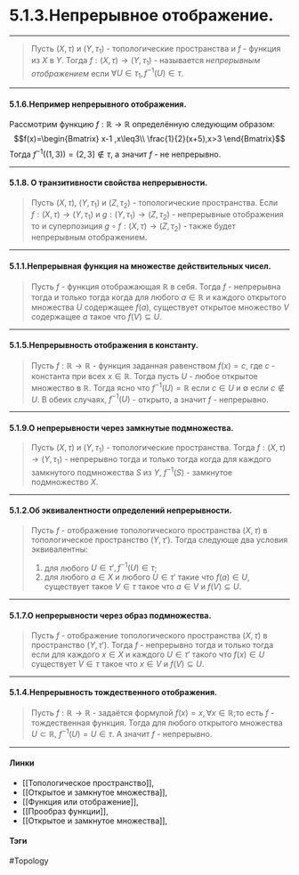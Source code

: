 # 5.1.3.Непрерывное отображение.
***
>Пусть $(X,\tau)$ и $(Y,\tau_{1})$  - топологические пространства и $f$ - функция из $X$ в $Y$. Тогда $f:(X,\tau)\rightarrow(Y,\tau_{1})$ - называется *непрерывным отображением* если $\forall U\in\tau_{1},f^{-1}(U)\in\tau$.
***
#### 5.1.6.Непример непрерывного отображения.
Рассмотрим функцию $f:\mathbb{R}\rightarrow\mathbb{R}$ определённую следующим образом: 
$$f(x)=\begin{Bmatrix}
x-1 ,x\leq3\\
\frac{1}{2}(x+5),x>3
\end{Bmatrix}$$
Тогда $f^{-1}((1,3))=(2,3]\notin\tau$, а значит $f$ - не непрерывно. 
***
#### 5.1.8. О транзитивности свойства непрерывности.
>Пусть $(X,\tau)$, $(Y,\tau_{1})$ и $(Z,\tau_{2})$ - топологические пространства. Если $f:(X,\tau)\rightarrow(Y,\tau_{1})$ и $g:(Y,\tau_{1})\rightarrow(Z,\tau_{2})$ - непрерывные отображения то и суперпозиция $g\circ f:(X,\tau)\rightarrow(Z,\tau_{2})$ - также будет непрерывным отображением. 
***
#### 5.1.1.Непрерывная функция на множестве действительных чисел.
>Пусть $f$ - функция отображающая $\mathbb{R}$ в себя. Тогда $f$ - непрерывна тогда и только тогда когда для любого $a\in\mathbb{R}$ и каждого открытого множества $U$ содержащее $f(a)$, существует открытое множество $V$ содержащее $a$ такое что $f(V)\subseteq U$.
***
#### 5.1.5.Непрерывность отображения в константу.
>Пусть $f:\mathbb{R}\rightarrow\mathbb{R}$ - функция заданная равенством $f(x)=c$, где $c$ - константа при всех $x\in\mathbb{R}$. Тогда пусть $U$ - любое открытое множество в $\mathbb{R}$. Тогда ясно что $f^{-1}(U)=\mathbb{R}$ если $c\in U$ и $\emptyset$ если $c\notin U$. В обеих случаях, $f^{-1}(U)$ - открыто, а значит $f$ - непрерывно.
***
#### 5.1.9.О непрерывности через замкнутые подмножества.
>Пусть $(X,\tau)$ и $(Y,\tau_{1})$ - топологические пространства. Тогда $f:(X,\tau)\rightarrow(Y,\tau_{1})$ - непрерывно тогда и только тогда когда для каждого замкнутого подмножества $S$ из $Y$, $f^{-1}(S)$ - замкнутое подмножество $X$.
***
#### 5.1.2.Об эквивалентности определений непрерывности.
>Пусть $f$ - отображение топологического пространства $(X,\tau)$ в топологическое пространство $(Y,\tau')$. Тогда следующе два условия эквивалентны:
>1. для любого $U\in\tau',f^{-1}(U)\in\tau$;
>2. для любого $a\in X$ и любого $U\in\tau'$ такие что $f(a)\in U$, существует такое $V\in\tau$ такое что $a\in V$ и $f(V)\subseteq U$.
***
#### 5.1.7.О непрерывности через образ подмножества.
>Пусть $f$ - отображение топологического пространства $(X,\tau)$ в пространство $(Y,\tau')$. Тогда $f$ - непрерывно тогда и только тогда если для каждого $x\in X$ и каждого $U\in\tau'$ такого что $f(x)\in U$ существует $V\in\tau$ такое что $x\in V$ и $f(V)\subseteq U$.
***
#### 5.1.4.Непрерывность тождественного отображения.
>Пусть $f:\mathbb{R}\rightarrow\mathbb{R}$ - задаётся формулой $f(x)=x,\forall x\in\mathbb{R}$;то есть $f$ - тождественная функция. Тогда для любого открытого множества $U\subset\mathbb{R}$, $f^{-1}(U)=U\in\tau$. А значит $f$ - непрерывно.
***
#### Линки
- [[Топологическое пространство]],
- [[Открытое и замкнутое множества]],
- [[Функция или отображение]],
- [[Прообраз функции]],
- [[Открытое и замкнутое множества]],

#### Тэги
#Topology 